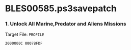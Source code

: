 # BLES00585.ps3savepatch

### 1. Unlock All Marine,Predator and Aliens Missions

Target File: `PROFILE`

```
2000000C 0007BFDF
```

